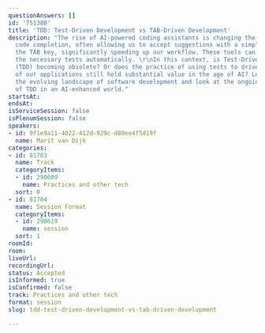 ```yaml
---
questionAnswers: []
id: '751380'
title: 'TDD: Test-Driven Development vs TAB-Driven Development'
description: "The rise of AI-powered coding assistants is changing the way we approach
  code completion, often allowing us to accept suggestions with a simple press of
  the TAB key, significantly speeding up our workflow. These tools can even generate
  the necessary tests automatically. \r\nIn this context, is Test-Driven Development
  (TDD) becoming obsolete? Or does the practice of using tests to drive the design
  of our applications still hold substantial value in the age of AI? Let's explore
  the evolving landscape of software development and look at the ongoing relevance
  of TDD in an AI-enhanced world."
startsAt:
endsAt:
isServiceSession: false
isPlenumSession: false
speakers:
- id: 9f1e9a11-4022-412d-929c-d80ee4f5d19f
  name: Marit van Dijk
categories:
- id: 81703
  name: Track
  categoryItems:
  - id: 290609
    name: Practices and other tech
  sort: 0
- id: 81704
  name: Session Format
  categoryItems:
  - id: 290619
    name: session
  sort: 1
roomId:
room:
liveUrl:
recordingUrl:
status: Accepted
isInformed: true
isConfirmed: false
track: Practices and other tech
format: session
slug: tdd-test-driven-development-vs-tab-driven-development

---
```

